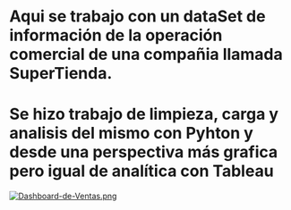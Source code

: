 # Aqui se trabajo con un dataSet de información de la operación comercial de una compañia llamada SuperTienda.<br>
# Se hizo trabajo de limpieza, carga y analisis del mismo con Pyhton y desde una perspectiva más grafica pero igual de analítica con Tableau
[![Dashboard-de-Ventas.png](https://i.postimg.cc/kGqj32Hf/Dashboard-de-Ventas.png)](https://postimg.cc/gXty32mZ)
